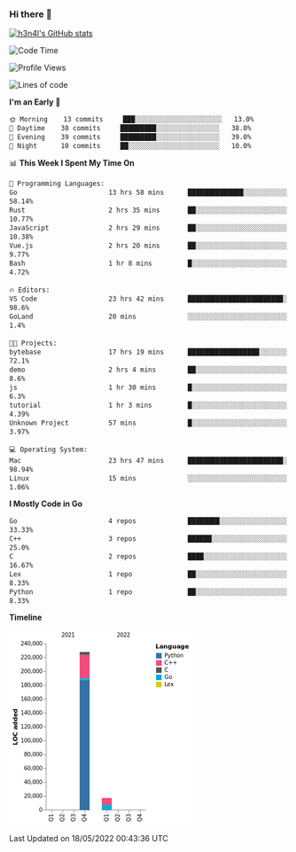 ### Hi there 👋

[![h3n4l's GitHub stats](https://github-readme-stats.vercel.app/api?username=h3n4l&count_private=true&show_icons=true&theme=radical)](https://github.com/h3n4l/github-readme-stats)

<!--START_SECTION:waka-->
![Code Time](http://img.shields.io/badge/Code%20Time-0%20secs-blue)

![Profile Views](http://img.shields.io/badge/Profile%20Views-1-blue)

![Lines of code](https://img.shields.io/badge/From%20Hello%20World%20I%27ve%20Written-245%20Thousand%20lines%20of%20code-blue)

**I'm an Early 🐤** 

```text
🌞 Morning    13 commits     ███░░░░░░░░░░░░░░░░░░░░░░   13.0% 
🌆 Daytime    38 commits     █████████░░░░░░░░░░░░░░░░   38.0% 
🌃 Evening    39 commits     █████████░░░░░░░░░░░░░░░░   39.0% 
🌙 Night      10 commits     ██░░░░░░░░░░░░░░░░░░░░░░░   10.0%

```


📊 **This Week I Spent My Time On** 

```text
💬 Programming Languages: 
Go                       13 hrs 58 mins      ██████████████░░░░░░░░░░░   58.14% 
Rust                     2 hrs 35 mins       ██░░░░░░░░░░░░░░░░░░░░░░░   10.77% 
JavaScript               2 hrs 29 mins       ██░░░░░░░░░░░░░░░░░░░░░░░   10.38% 
Vue.js                   2 hrs 20 mins       ██░░░░░░░░░░░░░░░░░░░░░░░   9.77% 
Bash                     1 hr 8 mins         █░░░░░░░░░░░░░░░░░░░░░░░░   4.72%

🔥 Editors: 
VS Code                  23 hrs 42 mins      ████████████████████████░   98.6% 
GoLand                   20 mins             ░░░░░░░░░░░░░░░░░░░░░░░░░   1.4%

🐱‍💻 Projects: 
bytebase                 17 hrs 19 mins      ██████████████████░░░░░░░   72.1% 
demo                     2 hrs 4 mins        ██░░░░░░░░░░░░░░░░░░░░░░░   8.6% 
js                       1 hr 30 mins        █░░░░░░░░░░░░░░░░░░░░░░░░   6.3% 
tutorial                 1 hr 3 mins         █░░░░░░░░░░░░░░░░░░░░░░░░   4.39% 
Unknown Project          57 mins             █░░░░░░░░░░░░░░░░░░░░░░░░   3.97%

💻 Operating System: 
Mac                      23 hrs 47 mins      ████████████████████████░   98.94% 
Linux                    15 mins             ░░░░░░░░░░░░░░░░░░░░░░░░░   1.06%

```

**I Mostly Code in Go** 

```text
Go                       4 repos             ████████░░░░░░░░░░░░░░░░░   33.33% 
C++                      3 repos             ██████░░░░░░░░░░░░░░░░░░░   25.0% 
C                        2 repos             ████░░░░░░░░░░░░░░░░░░░░░   16.67% 
Lex                      1 repo              ██░░░░░░░░░░░░░░░░░░░░░░░   8.33% 
Python                   1 repo              ██░░░░░░░░░░░░░░░░░░░░░░░   8.33%

```


**Timeline**

![Chart not found](https://raw.githubusercontent.com/h3n4l/h3n4l/main/charts/bar_graph.png) 


 Last Updated on 18/05/2022 00:43:36 UTC
<!--END_SECTION:waka-->

